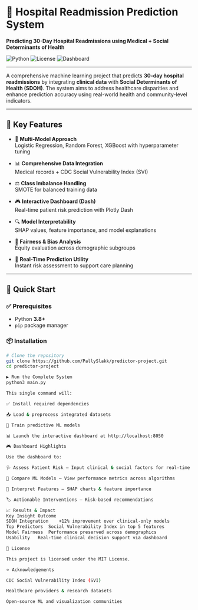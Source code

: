 # 🏥 Hospital Readmission Prediction System

**Predicting 30-Day Hospital Readmissions using Medical + Social Determinants of Health**

![Python](https://img.shields.io/badge/python-3.8+-blue.svg)
![License](https://img.shields.io/badge/License-MIT-yellow.svg)
![Dashboard](https://img.shields.io/badge/Dashboard-Dash-blue.svg)

---

A comprehensive machine learning project that predicts **30-day hospital readmissions** by integrating **clinical data** with **Social Determinants of Health (SDOH)**. The system aims to address healthcare disparities and enhance prediction accuracy using real-world health and community-level indicators.

---

## 🎯 Key Features

- 🤖 **Multi-Model Approach**  
  Logistic Regression, Random Forest, XGBoost with hyperparameter tuning

- 📊 **Comprehensive Data Integration**  
  Medical records + CDC Social Vulnerability Index (SVI)

- ⚖️ **Class Imbalance Handling**  
  SMOTE for balanced training data

- 🎮 **Interactive Dashboard (Dash)**  
  Real-time patient risk prediction with Plotly Dash

- 🔍 **Model Interpretability**  
  SHAP values, feature importance, and model explanations

- 🧭 **Fairness & Bias Analysis**  
  Equity evaluation across demographic subgroups

- 🏥 **Real-Time Prediction Utility**  
  Instant risk assessment to support care planning

---

## 🚀 Quick Start

### ✅ Prerequisites

- Python **3.8+**
- `pip` package manager

### 📦 Installation

```bash
# Clone the repository
git clone https://github.com/PallySlakk/predictor-project.git
cd predictor-project

▶️ Run the Complete System
python3 main.py

This single command will:

✅ Install required dependencies

📥 Load & preprocess integrated datasets

🤖 Train predictive ML models

📊 Launch the interactive dashboard at http://localhost:8050

🎮 Dashboard Highlights

Use the dashboard to:

🩺 Assess Patient Risk – Input clinical & social factors for real-time predictions

🧪 Compare ML Models – View performance metrics across algorithms

🧭 Interpret Features – SHAP charts & feature importance

🏷 Actionable Interventions – Risk-based recommendations

📈 Results & Impact
Key Insight	Outcome
SDOH Integration	+12% improvement over clinical-only models
Top Predictors	Social Vulnerability Index in top 5 features
Model Fairness	Performance preserved across demographics
Usability	Real-time clinical decision support via dashboard

📄 License

This project is licensed under the MIT License.

⭐ Acknowledgements

CDC Social Vulnerability Index (SVI)

Healthcare providers & research datasets

Open-source ML and visualization communities
